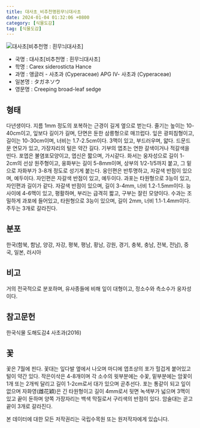 ```yaml
---
title: 대사초_비추천명흰무늬대사초
date: 2024-01-04 01:32:06 +0800
category: [식물도감]
tag: [식물도감]
---
```




![대사초[비추천명 : 흰무늬대사초]](/fileUpload/plants/basic/Cyperaceae/Carex/5017/1_th2.JPG)
- 국명 : 대사초[비추천명 : 흰무늬대사초]
- 학명 : Carex siderosticta Hance
- 과명 : 앵글러 - 사초과 (Cyperaceae) APG Ⅳ- 사초과 (Cyperaceae)
- 일본명 : タガネソウ
- 영문명 : Creeping broad-leaf sedge


## 형태
다년생이다. 지름 1mm 정도의 포복하는 근경이 길게 옆으로 벋는다. 줄기는 높이는 10-40cm이고, 잎보다 길이가 길며, 단면은 둔한 삼릉형으로 매끄럽다. 잎은 광피침형이고, 길이는 10-30cm이며, 너비는 1.7-2.5cm이다. 3맥이 있고, 부드러우며, 얇다. 드문드문 연모가 있고, 가장자리의 털은 약간 길다. 기부의 엽초는 연한 갈색이거나 적갈색을 띤다. 포엽은 불염포모양이고, 엽신은 짧으며, 가시같다. 화서는 웅자성으로 길이 1-2cm의 선상 원주형이고, 웅화부는 길이 5-8mm이며, 상부의 1/2-1/5까지 붙고, 그 밑으로 자화부가 3-8개 정도로 성기게 붙는다. 웅인편은 반투명하고, 자갈색 반점이 있으며, 예두이다. 자인편은 자갈색 반점이 있고, 예두이다. 과포는 타원형으로 3능이 있고, 자인편과 길이가 같다. 자갈색 반점이 있으며, 길이 3-4mm, 너비 1.2-1.5mm이다. 능 사이에 4-6맥이 있고, 평활하며, 부리는 급격히 짧고, 구부는 잘린 모양이다. 수과는 조밀하게 과포에 들어있고, 타원형으로 3능이 있으며, 길이 2mm, 너비 1.1-1.4mm이다. 주두는 3개로 갈라진다.
## 분포
한국(함북, 함남, 양강, 자강, 평북, 평남, 황남, 강원, 경기, 충북, 충남, 전북, 전남), 중국, 일본, 러시아
## 비고
거의 전국적으로 분포하며, 유사종들에 비해 잎이 대형이고, 정소수와 측소수가 웅자성이다.
## 참고문헌
한국식물 도해도감4 사초과(2016)
## 꽃
꽃은 7월에 핀다. 꽃대는 잎다발 옆에서 나오며 마디에 엽초상의 포가 헐겁게 붙어있고 털이 약간 있다. 작은이삭은 4-8개이며 각 소수의 윗부분에는 수꽃, 밑부분에는 암꽃이 1개 또는 2개씩 달리고 길이 1-2cm로서 대가 있으며 곧추선다. 포는 통같이 되고 잎이 없으며 자화영(雌花穎)은 긴 타원형이고 길이 4mm로서 뒷면 녹색부가 넓으며 3맥이 있고 끝이 둔하며 양쪽 가장자리는 백색 막질로서 구리색의 반점이 있다. 암술대는 곧고 끝이 3개로 갈라진다.






본 데이터에 대한 모든 저작권리는 국립수목원 또는 원저작자에게 있습니다.
